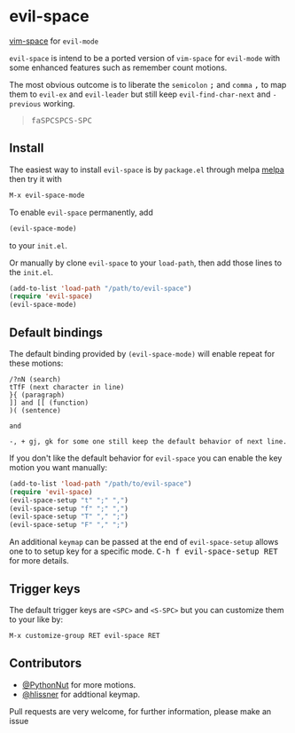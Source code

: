 # evil-space

[vim-space](https://github.com/linktohack/vim-space) for `evil-mode`

`evil-space` is intend to be a ported version of `vim-space` for `evil-mode`
with some enhanced features such as remember count motions.

The most obvious outcome is to liberate the `semicolon` <kbd>;</kbd> and
`comma` <kbd>,</kbd> to map them to `evil-ex` and `evil-leader` but still keep
`evil-find-char-next` and `-previous` working.

> <kbd>f</kbd><kbd>a</kbd><kbd>SPC</kbd><kbd>SPC</kbd><kbd>S-SPC</kbd>

## Install

The easiest way to install `evil-space` is by `package.el` through melpa
[melpa](http://melpa.milkbox.net/#/getting-started) then try it with

```lisp
M-x evil-space-mode
```

To enable `evil-space` permanently, add

```lisp
(evil-space-mode)
```

to your `init.el`.

Or manually by clone `evil-space` to your `load-path`, then add those
lines to the `init.el`.

```lisp
(add-to-list 'load-path "/path/to/evil-space")
(require 'evil-space)
(evil-space-mode)
```

## Default bindings

The default binding provided by `(evil-space-mode)` will enable repeat
for these motions:

```
/?nN (search)
tTfF (next character in line)
}{ (paragraph)
]] and [[ (function)
)( (sentence)

and

-, + gj, gk for some one still keep the default behavior of next line.

```

If you don't like the default behavior for `evil-space` you can
enable the key motion you want manually:

```lisp
(add-to-list 'load-path "/path/to/evil-space")
(require 'evil-space)
(evil-space-setup "t" ";" ",")
(evil-space-setup "f" ";" ",")
(evil-space-setup "T" "," ";")
(evil-space-setup "F" "," ";")
```

An additional `keymap` can be passed at the end of `evil-space-setup` allows
one to to setup key for a specific mode. <kbd>C-h f evil-space-setup RET</kbd>
for more details.

## Trigger keys

The default trigger keys are `<SPC>` and `<S-SPC>` but you can
customize them to your like by:

```lisp
M-x customize-group RET evil-space RET
```

## Contributors

- [@PythonNut](https://github.com/PythonNut) for more motions.
- [@hlissner](https://github.com/hlissner) for addtional keymap.

Pull requests are very welcome, for further information, please make an
issue
